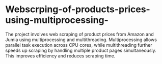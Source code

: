 # Webscrping-of-products-prices-using-multiprocessing-
The project involves web scraping of product prices from Amazon and Jumia using multiprocessing and multithreading. Multiprocessing allows parallel task execution across CPU cores, while multithreading further speeds up scraping by handling multiple product pages simultaneously. This improves efficiency and reduces scraping time.
